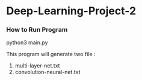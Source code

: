 # Deep-Learning-Project-2

### How to Run Program

python3 main.py

This program will generate two file : 
1) multi-layer-net.txt 
2) convolution-neural-net.txt
 
